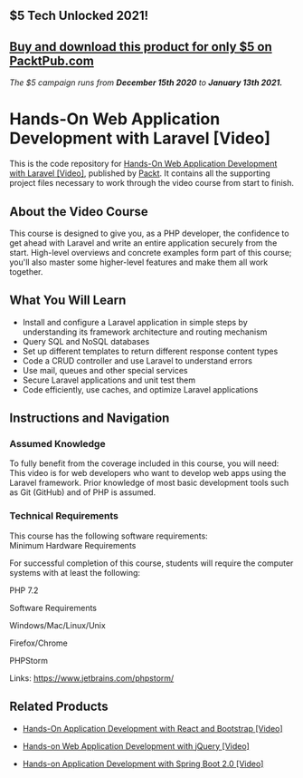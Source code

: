 ## $5 Tech Unlocked 2021!
[Buy and download this product for only $5 on PacktPub.com](https://www.packtpub.com/)
-----
*The $5 campaign         runs from __December 15th 2020__ to __January 13th 2021.__*

# Hands-On Web Application Development with Laravel [Video]
This is the code repository for [Hands-On Web Application Development with Laravel [Video]](https://www.packtpub.com/web-development/hands-web-application-development-laravel-video?utm_source=github&utm_medium=repository&utm_campaign=9781789808209), published by [Packt](https://www.packtpub.com/?utm_source=github). It contains all the supporting project files necessary to work through the video course from start to finish.
## About the Video Course
This course is designed to give you, as a PHP developer, the confidence to get ahead with Laravel and write an entire application securely from the start. High-level overviews and concrete examples form part of this course; you'll also master some higher-level features and make them all work together.

<H2>What You Will Learn</H2>
<DIV class=book-info-will-learn-text>
<UL>
<LI>Install and configure a Laravel application in simple steps by understanding its framework architecture and routing mechanism 
<LI>Query SQL and NoSQL databases 
<LI>Set up different templates to return different response content types 
<LI>Code a CRUD controller and use Laravel to understand errors 
<LI>Use mail, queues and<SPAN style="BACKGROUND-COLOR: transparent"> other special services</SPAN> 
<LI>Secure Laravel applications and unit test them 
<LI>Code efficiently, use caches, and optimize Laravel applications </LI></UL></DIV>

## Instructions and Navigation
### Assumed Knowledge
To fully benefit from the coverage included in this course, you will need:<br/>
This video is for web developers who want to develop web apps using the Laravel framework. Prior knowledge of most basic development tools such as Git (GitHub) and of PHP is assumed.
### Technical Requirements
This course has the following software requirements:<br/>
Minimum Hardware Requirements

For successful completion of this course, students will require the computer systems with at least the following:

PHP 7.2

Software Requirements

Windows/Mac/Linux/Unix

Firefox/Chrome

PHPStorm

Links:
https://www.jetbrains.com/phpstorm/

## Related Products
* [Hands-On Application Development with React and Bootstrap [Video]](https://www.packtpub.com/web-development/hands-application-development-react-and-bootstrap-video?utm_source=github&utm_medium=repository&utm_campaign=9781789531381)

* [Hands-on Web Application Development with jQuery [Video]](https://www.packtpub.com/web-development/hands-web-application-development-jquery-video?utm_source=github&utm_medium=repository&utm_campaign=9781789343809)

* [Hands-on Application Development with Spring Boot 2.0 [Video]](https://www.packtpub.com/application-development/hands-application-development-spring-boot-20-video?utm_source=github&utm_medium=repository&utm_campaign=9781789137712)
